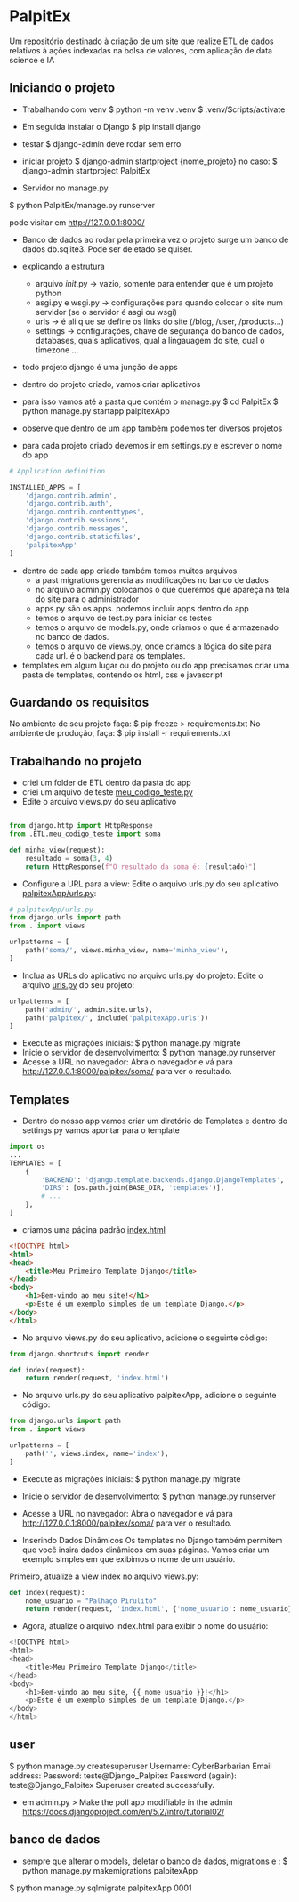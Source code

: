 # PalpitEx
Um repositório destinado à criação de um site que realize ETL de dados relativos à ações indexadas na bolsa de valores, com aplicação de data science e IA




## Iniciando o projeto


- Trabalhando com venv
$ python -m venv .venv
$ .venv/Scripts/activate

- Em seguida instalar o Django
$ pip install django 

- testar
$ django-admin
deve rodar sem erro

- iniciar projeto
$ django-admin startproject {nome_projeto}
no caso: $ django-admin startproject PalpitEx

- Servidor no manage.py

$ python PalpitEx/manage.py runserver

pode visitar em http://127.0.0.1:8000/

- Banco de dados
ao rodar pela primeira vez o projeto surge um banco de dados db.sqlite3. Pode ser deletado se quiser.

- explicando a estrutura
  - arquivo _init_.py -> vazio, somente para entender que é um projeto python
  - asgi.py e wsgi.py -> configurações para quando colocar o site num servidor (se o servidor é asgi ou wsgi)
  - urls -> é ali q ue se define os links do site (/blog, /user, /products...)
  - settings -> configurações, chave de segurança do banco de dados, databases, quais aplicativos, qual a lingauagem do site, qual o timezone ...

- todo projeto django é uma junção de apps
- dentro do projeto criado, vamos criar aplicativos
- para isso vamos até a pasta que contém o manage.py
$ cd PalpitEx
$ python manage.py startapp palpitexApp

- observe que dentro de um app também podemos ter diversos projetos
- para cada projeto criado devemos ir em settings.py e escrever o nome do app
```python
# Application definition

INSTALLED_APPS = [
    'django.contrib.admin',
    'django.contrib.auth',
    'django.contrib.contenttypes',
    'django.contrib.sessions',
    'django.contrib.messages',
    'django.contrib.staticfiles',
    'palpitexApp'
]
```

- dentro de cada app criado também temos muitos arquivos
    - a past migrations gerencia as modificações no banco de dados
    - no arquivo admin.py colocamos o que queremos que apareça na tela do site para o administrador
    - apps.py são os apps. podemos incluir apps dentro do app 
    - temos o arquivo de test.py para iniciar os testes
    - temos o arquivo de models.py, onde criamos o que é armazenado no banco de dados.
    - temos o arquivo de views.py, onde criamos a lógica do site para cada url. é o backend para os templates.
- templates
 em algum lugar ou do projeto ou do app precisamos criar uma pasta de templates, contendo os html, css e javascript

## Guardando os requisitos

No ambiente de seu projeto faça:
$ pip freeze > requirements.txt
No ambiente de produção, faça:
$ pip install -r requirements.txt

## Trabalhando no projeto
- criei um folder de ETL dentro da pasta do app
- criei um arquivo de teste [meu_codigo_teste.py](PalpitEx/palpitexApp/ETL/meu_codigo_teste.py)
- Edite o arquivo views.py do seu aplicativo
```python

from django.http import HttpResponse
from .ETL.meu_codigo_teste import soma

def minha_view(request):
    resultado = soma(3, 4)
    return HttpResponse(f"O resultado da soma é: {resultado}")


```
- Configure a URL para a view: Edite o arquivo urls.py do seu aplicativo [palpitexApp/urls.py](PalpitEx/palpitexApp/url.py):

```python
# palpitexApp/urls.py
from django.urls import path
from . import views

urlpatterns = [
    path('soma/', views.minha_view, name='minha_view'),
]
```
- Inclua as URLs do aplicativo no arquivo urls.py do projeto: Edite o arquivo [urls.py](PalpitEx/PalpitEx/urls.py) do seu projeto:

```python
urlpatterns = [
    path('admin/', admin.site.urls),
    path('palpitex/', include('palpitexApp.urls'))
]
```

- Execute as migrações iniciais: 
$ python manage.py migrate
- Inicie o servidor de desenvolvimento:
$ python manage.py runserver
- Acesse a URL no navegador: Abra o navegador e vá para http://127.0.0.1:8000/palpitex/soma/ para ver o resultado.

## Templates
- Dentro do nosso app vamos criar um diretório de Templates e dentro do settings.py vamos apontar para o template
```python
import os
...
TEMPLATES = [
    {
        'BACKEND': 'django.template.backends.django.DjangoTemplates',
        'DIRS': [os.path.join(BASE_DIR, 'templates')],
        # ...
    },
]

```
- criamos uma página padrão [index.html](PalpitEx/palpitexApp/templates/index.html)
```html 
<!DOCTYPE html>
<html>
<head>
    <title>Meu Primeiro Template Django</title>
</head>
<body>
    <h1>Bem-vindo ao meu site!</h1>
    <p>Este é um exemplo simples de um template Django.</p>
</body>
</html>
```
- No arquivo views.py do seu aplicativo, adicione o seguinte código:
```python
from django.shortcuts import render

def index(request):
    return render(request, 'index.html')

```

- No arquivo urls.py do seu aplicativo palpitexApp, adicione o seguinte código:

```python
from django.urls import path
from . import views

urlpatterns = [
    path('', views.index, name='index'),
]
```

- Execute as migrações iniciais: 
$ python manage.py migrate
- Inicie o servidor de desenvolvimento:
$ python manage.py runserver
- Acesse a URL no navegador: Abra o navegador e vá para http://127.0.0.1:8000/palpitex/soma/ para ver o resultado.

- Inserindo Dados Dinâmicos
Os templates no Django também permitem que você insira dados dinâmicos em suas páginas. Vamos criar um exemplo simples em que exibimos o nome de um usuário.

Primeiro, atualize a view index no arquivo views.py:

```python 
def index(request):
    nome_usuario = "Palhaço Pirulito"
    return render(request, 'index.html', {'nome_usuario': nome_usuario})
```

- Agora, atualize o arquivo index.html para exibir o nome do usuário:
```python
<!DOCTYPE html>
<html>
<head>
    <title>Meu Primeiro Template Django</title>
</head>
<body>
    <h1>Bem-vindo ao meu site, {{ nome_usuario }}!</h1>
    <p>Este é um exemplo simples de um template Django.</p>
</body>
</html>
```

## user

$ python manage.py createsuperuser
Username: CyberBarbarian
Email address: 
Password: teste@Django_Palpitex
Password (again): teste@Django_Palpitex
Superuser created successfully.

- em admin.py > Make the poll app modifiable in the admin
  https://docs.djangoproject.com/en/5.2/intro/tutorial02/

## banco de dados

- sempre que alterar o models, deletar o banco de dados,  migrations e :
$ python manage.py makemigrations palpitexApp

$ python manage.py sqlmigrate palpitexApp 0001
